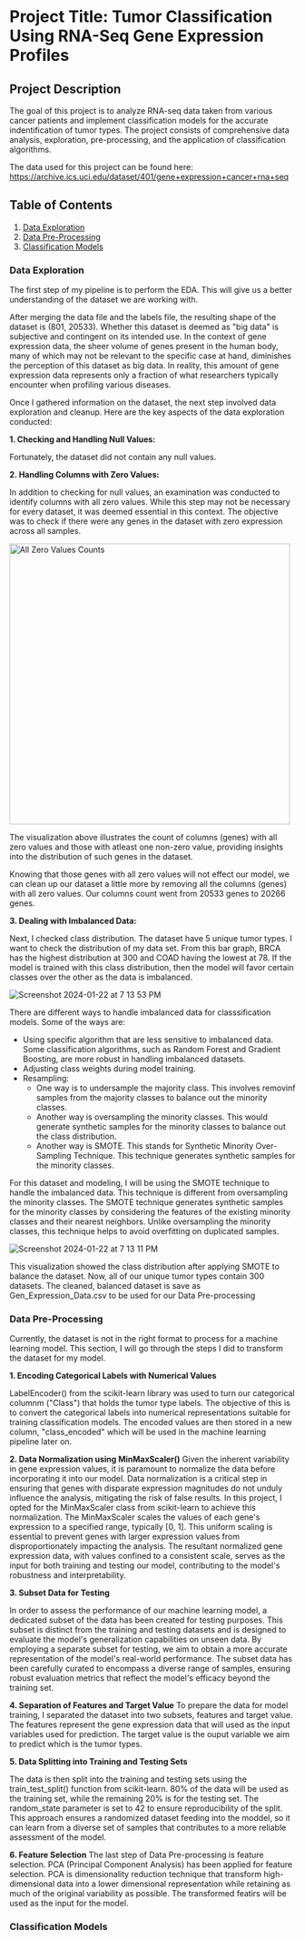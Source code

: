 # Project Title: Tumor Classification Using RNA-Seq Gene Expression Profiles

## Project Description
The goal of this project is to analyze RNA-seq data taken from various cancer patients and implement classification models for the accurate indentification of tumor types. The project consists of comprehensive data analysis, exploration, pre-processing, and the application of classification algorithms. 

The data used for this project can be found here: https://archive.ics.uci.edu/dataset/401/gene+expression+cancer+rna+seq

## **Table of Contents**
  1. [Data Exploration](#data_exploration)
  2. [Data Pre-Processing](#data_preprocessing)
  3. [Classification Models](#classification_models)

<a name="data_exploration"></a>
### Data Exploration

The first step of my pipeline is to perform the EDA. This will give us a better understanding of the dataset we are working with. 

After merging the data file and the labels file, the resulting shape of the dataset is (801, 20533). Whether this dataset is deemed as "big data" is subjective and contingent on its intended use. In the context of gene expression data, the sheer volume of genes present in the human body, many of which may not be relevant to the specific case at hand, diminishes the perception of this dataset as big data. In reality, this amount of gene expression data represents only a fraction of what researchers typically encounter when profiling various diseases.

Once I gathered information on the dataset, the next step involved data exploration and cleanup. Here are the key aspects of the data exploration conducted:

**1. Checking and Handling Null Values:**

Fortunately, the dataset did not contain any null values.

**2. Handling Columns with Zero Values:**

In addition to checking for null values, an examination was conducted to identify columns with all zero values. While this step may not be necessary for every dataset, it was deemed essential in this context. The objective was to check if there were any genes in the dataset with zero expression across all samples.

<img width="494" alt="All Zero Values Counts" src="https://github.com/kimberly42787/RNA-Seq_GeneExpression_Model/assets/56846342/6fd862e7-13ea-448f-81d1-9a9879b54d94">

The visualization above illustrates the count of columns (genes) with all zero values and those with atleast one non-zero value, providing insights into the distribution of such genes in the dataset.

Knowing that those genes with all zero values will not effect our model, we can clean up our dataset a little more by removing all the columns (genes) with all zero values. Our columns count went from 20533 genes to 20266 genes.

**3. Dealing with Imbalanced Data:**

Next, I checked class distribution. The dataset have 5 unique tumor types. I want to check the distribution of my data set. From this bar graph, BRCA has the highest distribution at 300 and COAD having the lowest at 78. If the model is trained with this class distribution, then the model will favor certain classes over the other as the data is imbalanced. 

![Screenshot 2024-01-22 at 7 13 53 PM](https://github.com/kimberly42787/Tumor-Classification-Using-RNA-Seq-Gene-Expression-Profiles/assets/56846342/df06ec78-c9f5-463b-b793-bd0547b7443b)

There are different ways to handle imbalanced data for classsification models. Some of the ways are:
- Using specific algorithm that are less sensitive to imbalanced data. Some classification algorithms, such as Random Forest and Gradient Boosting, are more robust in handling imbalanced datasets. 
- Adjusting class weights during model training.
- Resampling: 
  - One way is to undersample the majority class. This involves removinf samples from the majority classes to balance out the minority classes. 
  - Another way is oversampling the minority classes. This would generate synthetic samples for the minority classes to balance out the class distribution. 
  - Another way is SMOTE. This stands for Synthetic Minority Over-Sampling Technique. This technique generates synthetic samples for the minority classes. 

For this dataset and modeling, I will be using the SMOTE technique to handle the imbalanced data. This technique is different from oversampling the minority classes. The SMOTE technique generates synthetic samples for the minority classes by considering the features of the existing minority classes and their nearest neighbors. Unlike oversampling the minority classes, this technique helps to avoid overfitting on duplicated samples. 

![Screenshot 2024-01-22 at 7 13 11 PM](https://github.com/kimberly42787/Tumor-Classification-Using-RNA-Seq-Gene-Expression-Profiles/assets/56846342/24492006-fe97-4e4f-9be8-eb8d6522a395)

This visualization showed the class distribution after applying SMOTE to balance the dataset. Now, all of our unique tumor types contain 300 datasets. The cleaned, balanced dataset is save as Gen_Expression_Data.csv to be used for our Data Pre-processing

<a name="data_preprocessing"></a>
### Data Pre-Processing

Currently, the dataset is not in the right format to process for a machine learning model. This section, I will go through the steps I did to transform the dataset for my model. 

**1. Encoding Categorical Labels with Numerical Values**

LabelEncoder() from the scikit-learn library was used to turn our categorical columnm ("Class") that holds the tumor type labels. The objective of this is to convert the categorical labels into numerical representations suitable for training classification models. The encoded values are then stored in a new column, "class_encoded" which will be used in the machine learning pipeline later on. 

**2. Data Normalization using MinMaxScaler()**
Given the inherent variability in gene expression values, it is paramount to normalize the data before incorporating it into our model. Data normalization is a critical step in ensuring that genes with disparate expression magnitudes do not unduly influence the analysis, mitigating the risk of false results. In this project, I opted for the MinMaxScaler class from scikit-learn to achieve this normalization. The MinMaxScaler scales the values of each gene's expression to a specified range, typically [0, 1]. This uniform scaling is essential to prevent genes with larger expression values from disproportionately impacting the analysis. The resultant normalized gene expression data, with values confined to a consistent scale, serves as the input for both training and testing our model, contributing to the model's robustness and interpretability.

**3. Subset Data for Testing**

In order to assess the performance of our machine learning model, a dedicated subset of the data has been created for testing purposes. This subset is distinct from the training and testing datasets and is designed to evaluate the model's generalization capabilities on unseen data. By employing a separate subset for testing, we aim to obtain a more accurate representation of the model's real-world performance. The subset data has been carefully curated to encompass a diverse range of samples, ensuring robust evaluation metrics that reflect the model's efficacy beyond the training set.

**4. Separation of Features and Target Value**
To prepare the data for model training, I separated the dataset into two subsets, features and target value. The features represent the gene expression data that will used as the input variables used for prediction. The target value is the ouput variable we aim to predict which is the tumor types. 

**5. Data Splitting into Training and Testing Sets**

The data is then split into the training and testing sets using the train_test_split() function from scikit-learn. 80% of the data will be used as the training set, while the remaining 20% is for the testing set. The random_state parameter is set to 42 to ensure reproducibility of the split. This approach ensures a randomized dataset feeding into the moddel, so it can learn from a diverse set of samples that contributes to a more reliable assessment of the model. 

**6. Feature Selection** 
The last step of Data Pre-processing is feature selection. PCA (Principal Component Analysis) has been applied for feature selection. PCA is dimensionality reduction technique that transform high-dimensional data into a lower dimensional representation while retaining as much of the original variability as possible. The transformed featirs will be used as the input for the model. 

<a name="classification_models"></a>
### Classification Models

